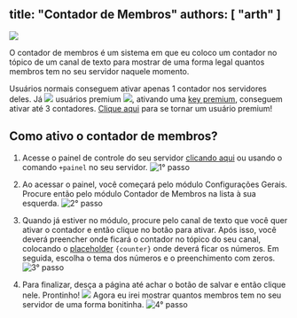 title: "Contador de Membros"
authors: [ "arth" ]
---
<div class="centered-text">
<img src="/v3/assets/img/faq/member_counter/banner.png">
</div>

O contador de membros é um sistema em que eu coloco um contador no tópico de um canal de texto para mostrar de uma forma legal quantos membros tem no seu servidor naquele momento. 

Usuários normais conseguem ativar apenas 1 contador nos servidores deles. Já <img src="https://cdn.discordapp.com/emojis/593979718919913474.png?v=1" class="inline-emoji"> usuários premium <img src="https://cdn.discordapp.com/emojis/593979718919913474.png?v=1" class="inline-emoji">, ativando uma [key premium](/extras/faq-loritta/premium-keys), conseguem ativar até 3 contadores. [Clique aqui](/donate) para se tornar um usuário premium!

## Como ativo o contador de membros?
1. Acesse o painel de controle do seu servidor [clicando aqui](/dashboard) ou usando o comando `+painel` no seu servidor.
![1° passo](/v3/assets/img/faq/servers.png)

2. Ao acessar o painel, você começará pelo módulo Configurações Gerais. Procure então pelo módulo Contador de Membros na lista à sua esquerda.
![2° passo](https://cdn.discordapp.com/attachments/358774895850815488/799687551325306891/unknown.png)

3. Quando já estiver no módulo, procure pelo canal de texto que você quer ativar o contador e então clique no botão para ativar. Após isso, você deverá preencher onde ficará o contador no tópico do seu canal, colocando o [placeholder](/extras/faq-loritta/placeholders) `{counter}` onde deverá ficar os números. Em seguida, escolha o tema dos números e o preenchimento com zeros.
![3° passo](https://cdn.discordapp.com/attachments/358774895850815488/799689374647582730/unknown.png)

3.  Para finalizar, desça a página até achar o botão de salvar e então clique nele. Prontinho! <img src="https://cdn.discordapp.com/emojis/519546310978830355.png?v=1" class="inline-emoji"> Agora eu irei mostrar quantos membros tem no seu servidor de uma forma bonitinha.
![4° passo](https://cdn.discordapp.com/attachments/358774895850815488/799688997999476736/unknown.png)

